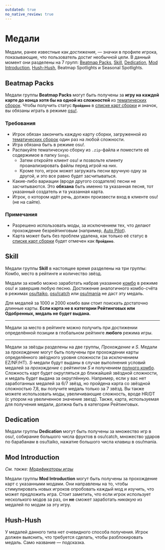 ```yaml
---
outdated: true
no_native_review: true
---
```


# Медали

Медали, ранее известные как *достижения*, — значки в профиле игрока, показывающие, что пользователь достиг необычной цели. В данный момент они разделены на 7 групп: [Beatmap Packs](#beatmap-packs), [Skill](#skill), [Dedication](#dedication), [Mod Introduction](#mod-introduction), [Hush-Hush](#hush-hush), Beatmap Spotlights и Seasonal Spotlights.

## Beatmap Packs

Медали группы **Beatmap Packs** могут быть получены за **игру на каждой карте до конца хотя бы на одной из сложностей** из [тематических сборок](https://osu.ppy.sh/beatmaps/packs?type=theme). Чтобы получить статус **`Пройдено`** в [списке карт сборки](https://osu.ppy.sh/beatmaps/packs?type=theme) и значок, вы обязаны играть в режиме [osu!](/wiki/Game_mode/osu!).

### Требования

- Игрок обязан закончить каждую карту сборки, загруженной из [тематических сборок](https://osu.ppy.sh/beatmaps/packs?type=theme) один раз на любой сложности.
- Игра обязана быть в режиме osu!.
- Распакуйте тематическую сборку из `.zip`-файла и поместите её содержимое в папку `Songs`.
  - Затем откройте клиент osu! и позвольте клиенту проанализировать файлы перед игрой на них.
  - Кроме того, игрок может загружать песни вручную одну за другой, и это все равно будет засчитываться.
- Какие-либо вариации (вроде другого создателя) песни не засчитываются.
  Это **обязана** быть именно та указанная песня, тот указанный создатель и та указанная карта.
- Игрок, о котором идёт речь, должен произвести вход в клиенте osu! (не на сайте).

### Примечания

- Разрешено использовать моды, за исключением тех, что делают прохождение безрейтинговым (например, [Auto Pilot](/wiki/Game_modifier/Autopilot)).
- Карта может быть без проблем удалена, как только её статус в [списке карт сборки](https://osu.ppy.sh/beatmaps/packs?type=theme) будет отмечен как **`Пройдено`**.

## Skill

Медали группы **Skill** в настоящее время разделены на три группы: Комбо, место в рейтинге и количество звёзд.

Медали за комбо можно заработать набрав указанное [комбо](/wiki/Glossary/Combo_(score_multiplier)) в режиме osu! и завершив любую песню. Достижение аналогичного комбо-счёта в режимах [osu!taiko](/wiki/Game_mode/osu!taiko), [osu!catch](/wiki/Game_mode/osu!catch) или [osu!mania](/wiki/Game_mode/osu!mania) не даст эту медаль.

Для медалей за 1000 и 2000 комбо вам стоит поискать достаточно длинные карты. **Если карта не в категории Рейтинговых или Одобренных, медаль не будет выдана.**

---

Медали за место в рейтинге можно получить при достижении определённой позиции в глобальном рейтинге **любого** режима игры.

---

Медали за звёзды разделены на две группы, *Прохождение* и *S*. Медали за *прохождение* могут быть получены при прохождении карты определённого звёздного уровня сложности (за исключением EZ/NF/HT). *S*-медали будут выданы в случае выполнения условий медалей за *прохождение* с рейтингом *S* и получением [полного комбо](/wiki/Full_combo). Сложность карт будет округляться до ближайшей звёздной сложности, и медаль будет выдана за округлённую. Например, если у вас нет заработанных медалей за 6/7 звёзд, но пройдена карта со звёздной сложностью 7,8, вы получите медаль только за 7 звёзд. Вы также можете использовать моды, увеличивающие сложность, вроде HR/DT (с упором на увеличенное значение звезд). Также, карта, используемая для получения медали, должна быть в категории Рейтинговых.

## Dedication

Медали группы **Dedication** могут быть получены за множество игр в osu!, собирание большого числа фруктов в osu!catch, множество ударов по барабанам в osu!taiko, нажатие большого числа клавиш в osu!mania.

## Mod Introduction

*См. также: [Модификаторы игры](/wiki/Game_modifier)*

Медали группы **Mod Introduction** могут быть получены за прохождение карт с указанными модами. Они направлены на то, чтобы стимулировать новых игроков опробовать каждый мод и изучить, что может предложить игра. Стоит заметить, что если игрок использует несколького модов за раз, он **не** сможет заработать *никакую* из медалей по модам за эту игру.

## Hush-Hush

У медалей данного типа нет очевидного способа получения. Игрок должен выяснить, что требуется сделать, чтобы разблокировать медаль. Само название — подсказка.
